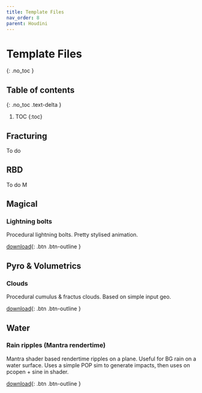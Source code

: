 ```yaml
---
title: Template Files
nav_order: 8
parent: Houdini
---
```


# Template Files
{: .no_toc }

## Table of contents
{: .no_toc .text-delta }

1. TOC
{:toc}

## Fracturing
To do

## RBD
To do
M
## Magical
### Lightning bolts
Procedural lightning bolts. Pretty stylised animation.

[download](./samplefiles/magical/template_lightning_v001.hip){: .btn .btn-outline }

## Pyro & Volumetrics
### Clouds
Procedural cumulus & fractus clouds. Based on simple input geo.

[download](./samplefiles/volume/template_clouds_v001.hip){: .btn .btn-outline }

## Water
### Rain ripples (Mantra rendertime)
Mantra shader based rendertime ripples on a plane. Useful for BG rain on a water surface.
Uses a simple POP sim to generate impacts, then uses on pcopen + sine in shader.

[download](./samplefiles/water/template_rendertime_ripples_v001.hip){: .btn .btn-outline }
